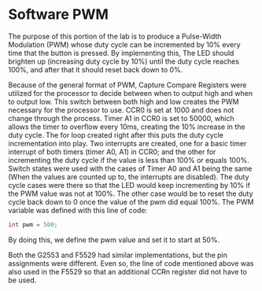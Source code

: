 # Software PWM
The purpose of this portion of the lab is to produce a Pulse-Width Modulation (PWM) whose duty cycle can be incremented by 10% every time that the button is pressed. By implementing this, The LED should brighten up (increasing duty cycle by 10%) until the duty cycle reaches 100%, and after that it should reset back down to 0%.

Because of the general format of PWM, Capture Compare Registers were utilized for the processor to decide between when to output high and when to output low. This switch between both high and low creates the PWM necessary for the processor to use. CCR0 is set at 1000 and does not change through the process. Timer A1 in CCR0 is set to 50000, which allows the timer to overflow every 10ms, creating the 10% increase in the duty cycle. The for loop created right after this puts the duty cycle incrementation into play. Two interrupts are created, one for a basic timer interrupt of both timers (timer A0, A1) in CCR0; and the other for incrementing the duty cycle if the value is less than 100% or equals 100%. Switch states were used with the cases of Timer A0 and A1 being the same (When the values are counted up to, the interrupts are disabled). The duty cycle cases were there so that the LED would keep incrementing by 10% if the PWM value was not at 100%. The other case would be to reset the duty cycle back down to 0 once the value of the pwm did equal 100%. The PWM variable was defined with this line of code: 
```c 
int pwm = 500;
```
By doing this, we define the pwm value and set it to start at 50%.

Both the G2553 and F5529 had similar implementations, but the pin assignments were different. Even so, the line of code mentioned above was also used in the F5529 so that an additional CCRn register did not have to be used.

